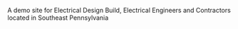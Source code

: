 A demo site for Electrical Design Build, Electrical Engineers and Contractors located in Southeast Pennsylvania
